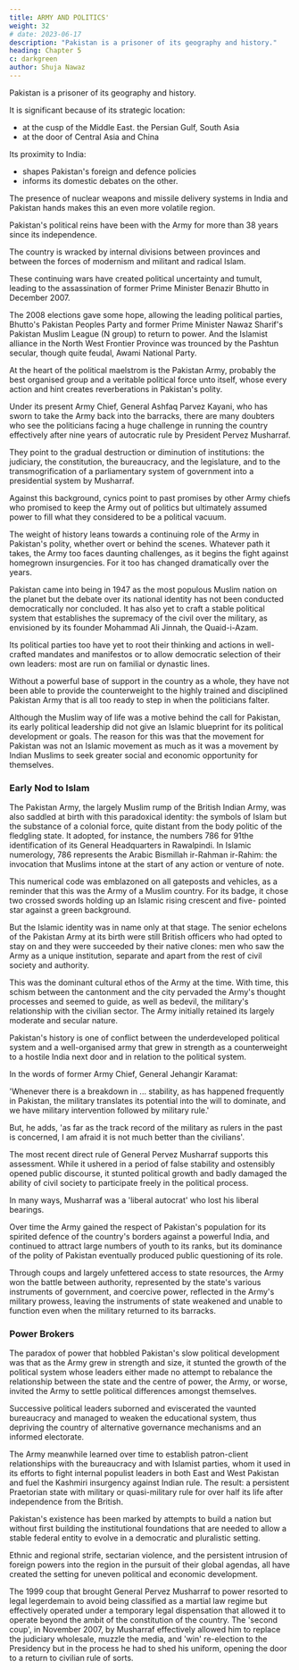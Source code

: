 ```yaml
---
title: ARMY AND POLITICS'
weight: 32
# date: 2023-06-17
description: "Pakistan is a prisoner of its geography and history."
heading: Chapter 5
c: darkgreen
author: Shuja Nawaz
---
```



Pakistan is a prisoner of its geography and history. 

It is significant because of its strategic location:
- at the cusp of the Middle East. the Persian Gulf, South Asia
- at the door of Central Asia and China

Its proximity to India:
- shapes Pakistan's foreign and defence policies 
- informs its domestic debates on the other. 

The presence of nuclear weapons and missile delivery systems in India and Pakistan hands makes this an even more volatile region.

<!-- At the same time, Pakistan's historical wars with India constantly revive memories of
the past and have thrust the Pakistani military into the centre of decision-
making on issues related to its foreign policy, especially policy toward India
(Kashmir, specifically) and Afghanistan, as well as nuclear matters. -->


Pakistan's political reins have been with the Army for more than 38 years since its independence. 

The country is wracked by internal divisions between provinces and between the forces
of modernism and militant and radical Islam. 

These continuing wars have created political uncertainty and tumult, leading to the assassination of former Prime Minister Benazir Bhutto in December 2007. 

The 2008 elections gave some hope, allowing the leading political parties, Bhutto's
Pakistan Peoples Party and former Prime Minister Nawaz Sharif's
Pakistan Muslim League (N group) to return to power. And the Islamist
alliance in the North West Frontier Province was trounced by the Pashtun
secular, though quite feudal, Awami National Party.

At the heart of the political maelstrom is the Pakistan Army, probably the best organised group and a veritable political force unto itself, whose every action and hint creates reverberations in Pakistan's polity. 

Under its present Army Chief, General Ashfaq Parvez Kayani, who has sworn to take the Army back into the barracks, there are many doubters who see the politicians facing a huge challenge in running the country effectively after nine years of autocratic rule by President Pervez
Musharraf. 

They point to the gradual destruction or diminution of institutions: the judiciary, the constitution, the bureaucracy, and the legislature, and to the transmogrification of a parliamentary system of government into a presidential system by Musharraf.

Against this background, cynics point to past promises by other Army chiefs who promised to keep the Army out of politics but ultimately assumed power to fill what they considered to be a political vacuum. 

The weight of history leans towards a continuing role of the Army in Pakistan's polity, whether overt or behind the scenes. Whatever path it takes, the Army too faces daunting challenges, as it begins the fight against homegrown insurgencies. For it too has changed dramatically over the years.

Pakistan came into being in 1947 as the most populous Muslim nation on the planet but the debate over its national identity has not been conducted democratically nor concluded. It has also yet to craft a stable political system that establishes the supremacy of the civil over the military, as envisioned by its founder Mohammad Ali Jinnah, the Quaid-i-Azam. 

Its political parties too have yet to root their thinking and actions in well-crafted mandates and manifestos or to allow democratic selection of their own leaders: most are run on familial or dynastic lines. 

Without a powerful base of support in the country as a whole, they have not been able to provide the counterweight to the highly trained and disciplined Pakistan Army that is all too ready to step in when the politicians falter. 

Although the Muslim way of life was a motive behind the call for Pakistan, its early political leadership did not give an Islamic blueprint for its political development or goals. The reason for this was that the movement for Pakistan was not an Islamic movement as much as it was a movement by Indian Muslims to seek greater social and economic opportunity for themselves.

### Early Nod to Islam

The Pakistan Army, the largely Muslim rump of the British Indian Army, was also saddled at birth with this paradoxical identity: the symbols of Islam but the substance of a colonial force, quite distant from the body politic of the fledgling state. It adopted, for instance, the numbers 786 for 91the identification of its General Headquarters in Rawalpindi. In Islamic
numerology, 786 represents the Arabic Bismillah ir-Rahman ir-Rahim:
the invocation that Muslims intone at the start of any action or venture of
note. 

This numerical code was emblazoned on all gateposts and vehicles,
as a reminder that this was the Army of a Muslim country. For its badge,
it chose two crossed swords holding up an Islamic rising crescent and five-
pointed star against a green background.

But the Islamic identity was in name only at that stage. The senior echelons of the Pakistan Army at its birth were still British officers who had opted to stay on and they were succeeded by their native clones: men who saw the Army as a unique institution, separate and apart from the rest of civil society and authority.

This was the dominant cultural ethos of the Army at the time. With time, this schism between the cantonment and the city pervaded the Army's thought processes and seemed to guide, as well
as bedevil, the military's relationship with the civilian sector. The Army
initially retained its largely moderate and secular nature.

Pakistan's history is one of conflict between the underdeveloped political system and a well-organised army that grew in strength as a counterweight to a hostile India next door and in relation to the political system.

In the words of former Army Chief, General Jehangir Karamat:

'Whenever there is a breakdown in ... stability, as has happened frequently in Pakistan, the military translates its potential into the will to dominate, and we have military intervention followed by military rule.' 

But, he adds, 'as far as the track record of the military as rulers in the past is concerned, I am afraid it is not much better than the civilians'. 

The most recent direct rule of General Pervez Musharraf supports this assessment. While it ushered in a period of false stability and ostensibly opened public discourse, it stunted political growth and badly damaged the ability of civil society to participate freely in the political process. 

In many ways, Musharraf was a 'liberal autocrat' who lost his liberal bearings.

Over time the Army gained the respect of Pakistan's population for its spirited defence of the country's borders against a powerful India, and continued to attract large numbers of youth to its ranks, but its dominance of the polity of Pakistan eventually produced public questioning of its role. 

Through coups and largely unfettered access to state resources, the Army won the battle between authority, represented by the state's various instruments of government, and coercive power, reflected in the Army's military prowess, leaving the instruments of state weakened and unable to function even when the military returned to its barracks.


### Power Brokers 

The paradox of power that hobbled Pakistan's slow political development was that as the Army grew in strength and size, it stunted the growth of the political system whose leaders either made no attempt to rebalance the relationship between the state and the centre of power, the Army, or worse, invited the Army to settle political differences amongst themselves.

Successive political leaders suborned and eviscerated the vaunted bureaucracy and managed to weaken the educational system, thus depriving the country of alternative governance mechanisms and an informed electorate. 

The Army meanwhile learned over time to establish patron-client relationships with the bureaucracy and with Islamist parties, whom it used in its efforts to fight internal populist leaders in both East and West Pakistan and fuel the Kashmiri insurgency against Indian rule. The result: a persistent Praetorian state with military or quasi-military rule for over half its life after independence from the British.

Pakistan's existence has been marked by attempts to build a nation but without first building the institutional foundations that are needed to allow a stable federal entity to evolve in a democratic and pluralistic setting. 

Ethnic and regional strife, sectarian violence, and the persistent intrusion of foreign powers into the region in the pursuit of their global agendas, all have created the setting for uneven political and economic development.

The 1999 coup that brought General Pervez Musharraf to power resorted to legal legerdemain to avoid being classified as a martial law regime but effectively operated under a temporary legal dispensation that allowed it to operate beyond the ambit of the constitution of the country. The 'second coup', in November 2007, by Musharraf effectively allowed him to replace the judiciary wholesale, muzzle the media, and 'win' re-election to the Presidency but in the process he had to shed his uniform, opening the door to a return to civilian rule of sorts.


